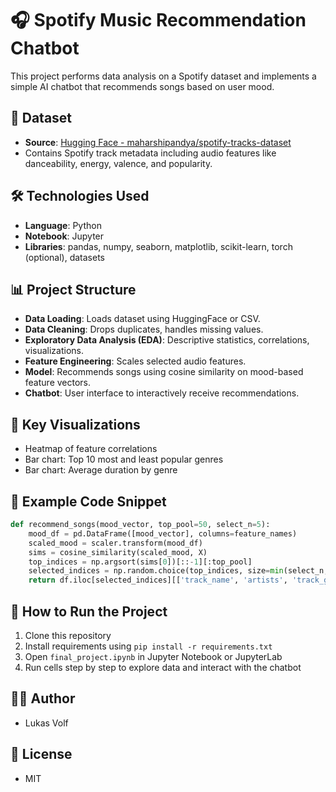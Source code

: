 # 🎧 Spotify Music Recommendation Chatbot

This project performs data analysis on a Spotify dataset and implements a simple AI chatbot that recommends songs based on user mood.

## 📁 Dataset
- **Source**: [Hugging Face - maharshipandya/spotify-tracks-dataset](https://huggingface.co/datasets/maharshipandya/spotify-tracks-dataset)
- Contains Spotify track metadata including audio features like danceability, energy, valence, and popularity.

## 🛠️ Technologies Used
- **Language**: Python
- **Notebook**: Jupyter
- **Libraries**: pandas, numpy, seaborn, matplotlib, scikit-learn, torch (optional), datasets

## 📊 Project Structure
- **Data Loading**: Loads dataset using HuggingFace or CSV.
- **Data Cleaning**: Drops duplicates, handles missing values.
- **Exploratory Data Analysis (EDA)**: Descriptive statistics, correlations, visualizations.
- **Feature Engineering**: Scales selected audio features.
- **Model**: Recommends songs using cosine similarity on mood-based feature vectors.
- **Chatbot**: User interface to interactively receive recommendations.

## 🧪 Key Visualizations
- Heatmap of feature correlations
- Bar chart: Top 10 most and least popular genres
- Bar chart: Average duration by genre

## 🧠 Example Code Snippet
```python
def recommend_songs(mood_vector, top_pool=50, select_n=5):
    mood_df = pd.DataFrame([mood_vector], columns=feature_names)
    scaled_mood = scaler.transform(mood_df)
    sims = cosine_similarity(scaled_mood, X)
    top_indices = np.argsort(sims[0])[::-1][:top_pool]
    selected_indices = np.random.choice(top_indices, size=min(select_n, len(top_indices)), replace=False)
    return df.iloc[selected_indices][['track_name', 'artists', 'track_genre', 'popularity']]
```

## 🧩 How to Run the Project
1. Clone this repository
2. Install requirements using `pip install -r requirements.txt`
3. Open `final_project.ipynb` in Jupyter Notebook or JupyterLab
4. Run cells step by step to explore data and interact with the chatbot

## 👨‍💻 Author
- Lukas Volf

## 📜 License
- MIT
